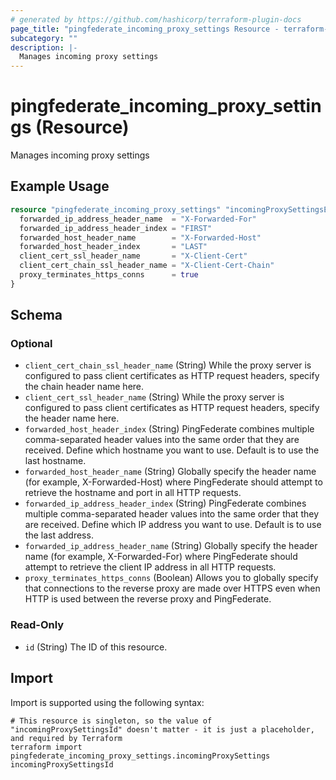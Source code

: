 ```yaml
---
# generated by https://github.com/hashicorp/terraform-plugin-docs
page_title: "pingfederate_incoming_proxy_settings Resource - terraform-provider-pingfederate"
subcategory: ""
description: |-
  Manages incoming proxy settings
---
```


# pingfederate_incoming_proxy_settings (Resource)

Manages incoming proxy settings

## Example Usage

```terraform
resource "pingfederate_incoming_proxy_settings" "incomingProxySettingsExample" {
  forwarded_ip_address_header_name  = "X-Forwarded-For"
  forwarded_ip_address_header_index = "FIRST"
  forwarded_host_header_name        = "X-Forwarded-Host"
  forwarded_host_header_index       = "LAST"
  client_cert_ssl_header_name       = "X-Client-Cert"
  client_cert_chain_ssl_header_name = "X-Client-Cert-Chain"
  proxy_terminates_https_conns      = true
}
```

<!-- schema generated by tfplugindocs -->
## Schema

### Optional

- `client_cert_chain_ssl_header_name` (String) While the proxy server is configured to pass client certificates as HTTP request headers, specify the chain header name here.
- `client_cert_ssl_header_name` (String) While the proxy server is configured to pass client certificates as HTTP request headers, specify the header name here.
- `forwarded_host_header_index` (String) PingFederate combines multiple comma-separated header values into the same order that they are received. Define which hostname you want to use. Default is to use the last hostname.
- `forwarded_host_header_name` (String) Globally specify the header name (for example, X-Forwarded-Host) where PingFederate should attempt to retrieve the hostname and port in all HTTP requests.
- `forwarded_ip_address_header_index` (String) PingFederate combines multiple comma-separated header values into the same order that they are received. Define which IP address you want to use. Default is to use the last address.
- `forwarded_ip_address_header_name` (String) Globally specify the header name (for example, X-Forwarded-For) where PingFederate should attempt to retrieve the client IP address in all HTTP requests.
- `proxy_terminates_https_conns` (Boolean) Allows you to globally specify that connections to the reverse proxy are made over HTTPS even when HTTP is used between the reverse proxy and PingFederate.

### Read-Only

- `id` (String) The ID of this resource.

## Import

Import is supported using the following syntax:

```shell
# This resource is singleton, so the value of "incomingProxySettingsId" doesn't matter - it is just a placeholder, and required by Terraform
terraform import pingfederate_incoming_proxy_settings.incomingProxySettings incomingProxySettingsId
```
